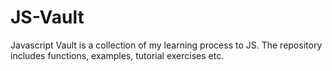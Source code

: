 # JS-Vault
Javascript Vault is a collection of my learning process to JS.
The repository includes functions, examples, tutorial exercises etc.
